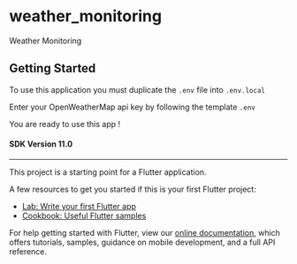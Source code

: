 # weather_monitoring

Weather Monitoring

## Getting Started

To use this application you must duplicate the ```.env``` file into ```.env.local```

Enter your OpenWeatherMap api key by following the template ```.env```

You are ready to use this app !

#### SDK Version 11.0 

---

This project is a starting point for a Flutter application.

A few resources to get you started if this is your first Flutter project:

- [Lab: Write your first Flutter app](https://flutter.dev/docs/get-started/codelab)
- [Cookbook: Useful Flutter samples](https://flutter.dev/docs/cookbook)

For help getting started with Flutter, view our
[online documentation](https://flutter.dev/docs), which offers tutorials,
samples, guidance on mobile development, and a full API reference.
